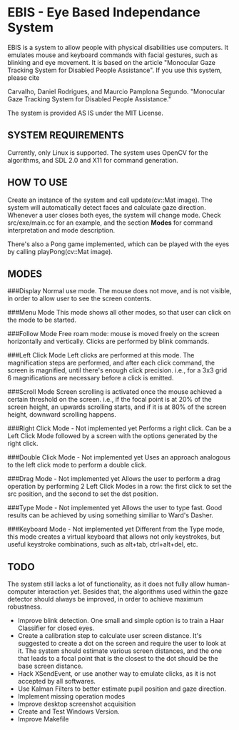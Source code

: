 # EBIS - Eye Based Independance System

EBIS is a system to allow people with physical disabilities use computers. It emulates mouse and keyboard commands with facial gestures, such as blinking and eye movement. It is based on the article "Monocular Gaze Tracking System for Disabled People Assistance". If you use this system, please cite 

Carvalho, Daniel Rodrigues, and Maurcio Pamplona Segundo. "Monocular Gaze Tracking System for Disabled People Assistance."

The system is provided AS IS under the MIT License.

## SYSTEM REQUIREMENTS

Currently, only Linux is supported. The system uses OpenCV for the algorithms, and SDL 2.0 and X11 for command generation.

## HOW TO USE

Create an instance of the system and call update(cv::Mat image). The system will automatically detect faces and calculate gaze direction. Whenever a user closes both eyes, the system will change mode. Check src/exe/main.cc for an example, and the section **Modes** for command interpretation and mode description.

There's also a Pong game implemented, which can be played with the eyes by calling playPong(cv::Mat image).

## MODES

###Display
Normal use mode. The mouse does not move, and is not visible, in order to allow user to see the screen contents.

###Menu Mode
This mode shows all other modes, so that user can click on the mode to be started.

###Follow Mode
Free roam mode: mouse is moved freely on the screen horizontally and vertically. Clicks are performed by blink commands.

###Left Click Mode
Left clicks are performed at this mode. The magnification steps are performed, and after each click command, the screen is magnified, until there's enough click precision. i.e., for a 3x3 grid 6 magnifications are necessary before a click is emitted.

###Scroll Mode
Screen scrolling is activated once the mouse achieved a certain threshold on the screen. i.e., if the focal point is at 20% of the screen height, an upwards scrolling starts, and if it is at 80% of the screen height, downward scrolling happens. 

###Right Click Mode - Not implemented yet
Performs a right click. Can be a Left Click Mode followed by a screen with the options generated by the right click.

###Double Click Mode - Not implemented yet
Uses an approach analogous to the left click mode to perform a double click.

###Drag Mode - Not implemented yet
Allows the user to perform a drag operation by performing 2 Left Click Modes in a row: the first click to set the src position, and the second to set the dst position.

###Type Mode - Not implemented yet
Allows the user to type fast. Good results can be achieved by using something similiar to Ward's Dasher.

###Keyboard Mode - Not implemented yet
Different from the Type mode, this mode creates a virtual keyboard that allows not only keystrokes, but useful keystroke combinations, such as alt+tab, ctrl+alt+del, etc.

## TODO

The system still lacks a lot of functionality, as it does not fully allow human-computer interaction yet. Besides that, the algorithms used within the gaze detector should always be improved, in order to achieve maximum robustness.

- Improve blink detection. One small and simple option is to train a Haar Classifier for closed eyes.
- Create a calibration step to calculate user screen distance. It's suggested to create a dot on the screen and require the user to look at it. The system should estimate various screen distances, and the one that leads to a focal point that is the closest to the dot should be the base screen distance.
- Hack XSendEvent, or use another way to emulate clicks, as it is not accepted by all softwares.
- Use Kalman Filters to better estimate pupil position and gaze direction.
- Implement missing operation modes
- Improve desktop screenshot acquisition
- Create and Test Windows Version.
- Improve Makefile
